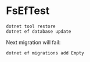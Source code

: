 # FsEfTest
```
dotnet tool restore
dotnet ef database update
```

Next migration will fail:

```
dotnet ef migrations add Empty
```
